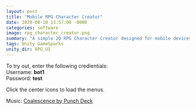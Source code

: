 ```yaml
---
layout: post
title: "Mobile RPG Character Creator"
date: 2020-08-10 13:57:00 -0000
categories: software
image: rpg_character_creator.png
summary: "A simple 2D RPG Character Creator designed for mobile devices."
tags: Unity GameSparks
unity_dir: RPG_UI
---
```


To try out, enter the following credientials:<br>
Username: __bot1__<br>
Password: __test__


Click the center icons to load the menus.


Music: [Coalescence by Punch Deck](https://soundcloud.com/punch-deck/coalescence)